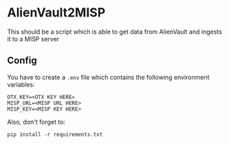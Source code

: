 # AlienVault2MISP
This should be a script which is able to get data from AlienVault and ingests it to a MISP server

## Config

You have to create a `.env` file which contains the following environment variables:

```.env
OTX_KEY=<OTX KEY HERE>
MISP_URL=<MISP URL HERE>
MISP_KEY=<MISP KEY HERE>
```

Also, don't forget to:

```shell script
pip install -r requirements.txt
```
